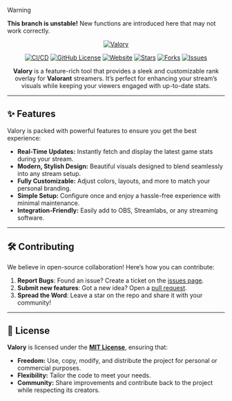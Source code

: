 > [!WARNING]
> <strong>This branch is unstable!</strong>  New functions are introduced here that may not work correctly.

<div align="center">

[![Valory](https://github.com/haxgun/Valory/raw/v2/.media/header.png)](https://overlay.haxgun.ru/)

[![CI/CD](https://github.com/haxgun/valory/actions/workflows/master.yml/badge.svg?labelColor=green&logo=x&logoColor=white&style=flat-square)](https://github.com/haxgun/valory/actions/workflows/master.yml)
[![GitHub License](https://img.shields.io/github/license/haxgun/valory?color=green)](https://github.com/haxgun/valory/blob/main/LICENSE)
[![Website](https://img.shields.io/website?url=https://overlay.haxgun.ru)](https://overlay.haxgun.ru/)
[![Stars](https://img.shields.io/github/stars/haxgun/Valory?style=flat&color=green)](https://github.com/haxgun/valory/stargazers)
[![Forks](https://img.shields.io/github/forks/haxgun/Valory?style=flat&color=green)](https://github.com/haxgun/Valory/forks)
[![Issues](https://img.shields.io/github/issues/haxgun/Valory?style=flat)](https://github.com/haxgun/Valory/issues)

**Valory** is a feature-rich tool that provides a sleek and customizable rank overlay for **Valorant** streamers.
It’s perfect for enhancing your stream’s visuals while keeping your viewers engaged with up-to-date stats.

</div>

---

## ✨ Features

Valory is packed with powerful features to ensure you get the best experience:

- **Real-Time Updates:** Instantly fetch and display the latest game stats during your stream.
- **Modern, Stylish Design:** Beautiful visuals designed to blend seamlessly into any stream setup.
- **Fully Customizable:** Adjust colors, layouts, and more to match your personal branding.
- **Simple Setup:** Configure once and enjoy a hassle-free experience with minimal maintenance.
- **Integration-Friendly:** Easily add to OBS, Streamlabs, or any streaming software.

---

## 🛠 Contributing

We believe in open-source collaboration! Here’s how you can contribute:

1. **Report Bugs**: Found an issue? Create a ticket on the [issues page](https://github.com/haxgun/valory/issues).
2. **Submit new features**: Got a new idea? Open a [pull request](https://github.com/haxgun/valory/pulls).
3. **Spread the Word**: Leave a star on the repo and share it with your community!

---

## 📜 License

**Valory** is licensed under the **[MIT License](https://github.com/haxgun/valory/blob/main/LICENSE)**, ensuring that:

- **Freedom:** Use, copy, modify, and distribute the project for personal or commercial purposes.
- **Flexibility:** Tailor the code to meet your needs.
- **Community:** Share improvements and contribute back to the project while respecting its creators.
